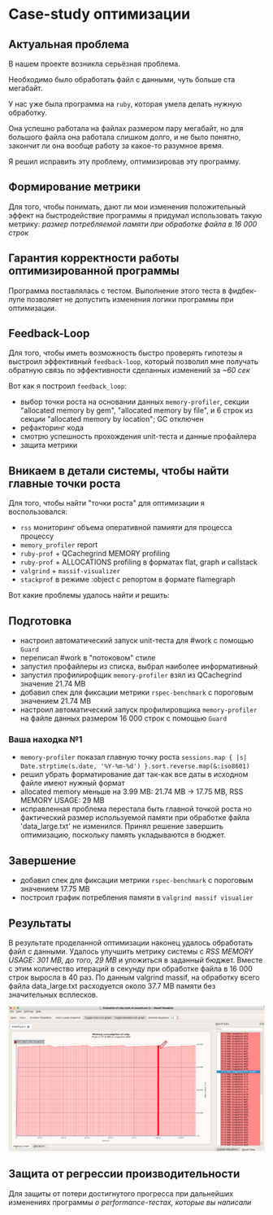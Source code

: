 # Case-study оптимизации

## Актуальная проблема
В нашем проекте возникла серьёзная проблема.

Необходимо было обработать файл с данными, чуть больше ста мегабайт.

У нас уже была программа на `ruby`, которая умела делать нужную обработку.

Она успешно работала на файлах размером пару мегабайт, но для большого файла она работала слишком долго, и не было понятно, закончит ли она вообще работу за какое-то разумное время.

Я решил исправить эту проблему, оптимизировав эту программу.

## Формирование метрики
Для того, чтобы понимать, дают ли мои изменения положительный эффект на быстродействие программы я придумал использовать такую метрику: *размер потребляемой памяти при обработке файла в 16 000 строк*

## Гарантия корректности работы оптимизированной программы
Программа поставлялась с тестом. Выполнение этого теста в фидбек-лупе позволяет не допустить изменения логики программы при оптимизации.

## Feedback-Loop
Для того, чтобы иметь возможность быстро проверять гипотезы я выстроил эффективный `feedback-loop`, который позволил мне получать обратную связь по эффективности сделанных изменений за *~60 cек*

Вот как я построил `feedback_loop`:
- выбор точки роста на основании данных `memory-profiler`, секции "allocated memory by gem", "allocated memory by file", и 6 строк из секции "allocated memory by location"; GC отключен
- рефакторинг кода
- смотрю успешность прохождения unit-теста и данные профайлера
- защита метрики
## Вникаем в детали системы, чтобы найти главные точки роста
Для того, чтобы найти "точки роста" для оптимизации я воспользовался:
- `rss` мониторинг объема оперативной памияти для процесса процессу
- `memory_profiler` report
- `ruby-prof` + QCachegrind MEMORY profiling
- `ruby-prof` + ALLOCATIONS profiling в форматах flat, graph и callstack
- `valgrind` + `massif-visualizer`
- `stackprof` в режиме :object с репортом в формате flamegraph

Вот какие проблемы удалось найти и решить:

## Подготовка
- настроил автоматический запуск unit-теста для #work с помощью `Guard`
- переписал #work в "потоковом" стиле
- запустил профайлеры из списка, выбрал наиболее информативный
- запустил профилирофщик `memory-profiler` взял из QCachegrind значение 21.74 MB
- добавил спек для фиксации метрики `rspec-benchmark` с пороговым значением 21.74 MB
- настроил автоматический запуск профилировщика `memory-profiler` на файле данных размером 16 000 строк с помощью `Guard`

### Ваша находка №1
- `memory-profiler` показал главную точку роста `sessions.map { |s| Date.strptime(s.date, '%Y-%m-%d') }.sort.reverse.map(&:iso8601)`
- решил убрать форматирование дат так-как все даты в исходном файле имеют нужный формат
- allocated memory меньше на 3.99 MB: 21.74 MB -> 17.75 MB, RSS MEMORY USAGE: 29 MB
- исправленная проблема перестала быть главной точкой роста но фактический размер используемой памяти при обработке файла 'data_large.txt' не изменился. Принял решение завершить оптимизацию, поскольку память укладываются в бюджет.

## Завершение
- добавил спек для фиксации метрики `rspec-benchmark` с пороговым значением 17.75 MB
- построил график потребления памяти в `valgrind massif visualier`

## Результаты
В результате проделанной оптимизации наконец удалось обработать файл с данными.
Удалось улучшить метрику системы с *RSS MEMORY USAGE: 301 MB, до того, 29 MB* и уложиться в заданный бюджет. Вместе с этим  количество итераций в секунду при обработке файла в 16 000 строк выросла в 40 раз.
По данным valgrind massif, на обработку всего файла data_large.txt расходуется около 37.7 MB памяти без значительных всплесков.

![Screenshot](./data_large.png)

## Защита от регрессии производительности
Для защиты от потери достигнутого прогресса при дальнейших изменениях программы *о performance-тестах, которые вы написали*
